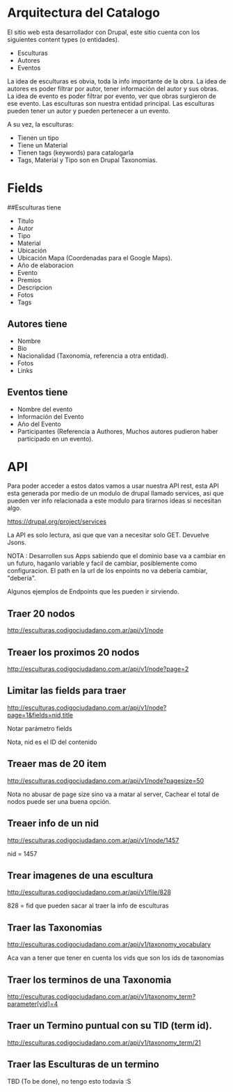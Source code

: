 # Arquitectura del Catalogo

El sitio web esta desarrollador con Drupal, este sitio cuenta con los siguientes content types (o entidades).

 * Esculturas
 * Autores
 * Eventos

La idea de esculturas es obvia, toda la info importante de la obra.
La idea de autores es poder filtrar por autor, tener información del autor y sus obras.
La idea de evento es poder filtrar por evento, ver que obras surgieron de ese evento.
Las esculturas son nuestra entidad principal. 
Las esculturas pueden tener un autor y pueden pertenecer a un evento.

A su vez, la esculturas:

  * Tienen un tipo
  * Tiene un Material
  * Tienen tags (keywords) para catalogarla
  * Tags, Material y Tipo son en Drupal Taxonomias.

# Fields

##Esculturas tiene

* Titulo
* Autor
* Tipo
* Material
* Ubicación
* Ubicación Mapa (Coordenadas para el Google Maps).
* Año de elaboracion
* Evento
* Premios
* Descripcion
* Fotos
* Tags

## Autores tiene

* Nombre
* Bio
* Nacionalidad (Taxonomía, referencia a otra entidad).
* Fotos
* Links

## Eventos tiene

* Nombre del evento
* Información del Evento
* Año del Evento
* Participantes (Referencia a Authores, Muchos autores pudieron haber participado en un evento).

# API

Para poder acceder a estos datos vamos a usar nuestra API rest, esta API esta generada por medio
de un modulo de drupal llamado services, asi que pueden ver info relacionada a este modulo para tirarnos
ideas si necesitan algo.

https://drupal.org/project/services

La API es solo lectura, asi que que van a necesitar solo GET. Devuelve Jsons.

NOTA : Desarrollen sus Apps sabiendo que el dominio base va a cambiar en un futuro, haganlo variable y facil de cambiar, posiblemente como configuracion. El path en la url de los enpoints no va debería cambiar, "debería".

Algunos ejemplos de Endpoints que les pueden ir sirviendo.

## Traer 20 nodos

http://esculturas.codigociudadano.com.ar/api/v1/node

## Treaer los proximos 20 nodos

http://esculturas.codigociudadano.com.ar/api/v1/node?page=2

## Limitar las fields para traer

http://esculturas.codigociudadano.com.ar/api/v1/node?page=1&fields=nid,title

  Notar parámetro fields
  
  Nota, nid es el ID del contenido

## Treaer mas de 20 item

http://esculturas.codigociudadano.com.ar/api/v1/node?pagesize=50

  Nota no abusar de page size sino va a matar al server, Cachear el total de nodos puede ser una buena opción.
 
## Treaer info de un nid

http://esculturas.codigociudadano.com.ar/api/v1/node/1457

  nid = 1457
  
## Trear imagenes de una escultura

http://esculturas.codigociudadano.com.ar/api/v1/file/828

  828 = fid que pueden sacar al traer la info de esculturas
  
## Traer las Taxonomias

http://esculturas.codigociudadano.com.ar/api/v1/taxonomy_vocabulary

Aca van a tener que tener en cuenta los vids que son los ids de taxonomias

## Traer los terminos de una Taxonomia

 http://esculturas.codigociudadano.com.ar/api/v1/taxonomy_term?parameter[vid]=4
 
## Traer un Termino puntual con su TID (term id).

http://esculturas.codigociudadano.com.ar/api/v1/taxonomy_term/21

## Traer las Esculturas de un termino

TBD (To be done), no tengo esto todavía :S


